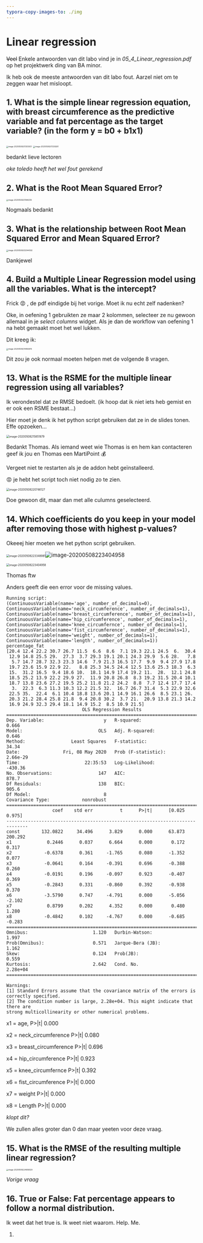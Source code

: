 ```yaml
---
typora-copy-images-to: ./img
---
```


# Linear regression 

~~Veel~~ Enkele antwoorden van dit labo vind je in *05_4_Linear_regression.pdf* op het projektwerk ding van BA minor.

Ik heb ook de meeste antwoorden van dit labo fout. Aarzel niet om te zeggen waar het misloopt.

## 1. What is the simple linear regression equation, with breast circumference as the predictive variable and fat percentage as the target variable? (in the form y = b0 + b1x1)

<img src="img/image-20200508201303931.png" alt="image-20200508201303931" style="zoom: 33%;" />

<img src="img/image-20200508201339281.png" alt="image-20200508201339281" style="zoom: 33%;" />

bedankt lieve lectoren

*oke toledo heeft het wel fout gerekend*



## 2. What is the Root Mean Squared Error?

<img src="img/image-20200508201946318.png" alt="image-20200508201946318" style="zoom: 33%;" />

Nogmaals bedankt

## 3. What is the relationship between Root Mean Squared Error and Mean Squared Error?

<img src="img/image-20200508202044592.png" alt="image-20200508202044592" style="zoom:33%;" />

Dankjewel

## 4. Build a Multiple Linear Regression model using all the variables. What is the intercept?

Frick :rage: , de pdf eindigde bij het vorige. Moet ik nu echt zelf nadenken?

Oke, in oefening 1 gebruikten ze maar 2 kolommen, selecteer ze nu gewoon allemaal in je *select columns* widget. Als je dan de workflow van oefening 1 na hebt gemaakt moet het wel lukken.

Dit kreeg ik:

<img src="img/image-20200508214956876.png" alt="image-20200508214956876" style="zoom: 33%;" />

Dit zou je ook normaal moeten helpen met de volgende 8 vragen.



## 13. What is the RSME for the multiple linear regression using all variables?

Ik verondestel dat ze RMSE bedoelt. (ik hoop dat ik niet iets heb gemist en er ook een RSME bestaat...)

Hier moet je denk ik het python script gebruiken dat ze in de slides tonen. Effe opzoeken...

<img src="img/image-20200508215851879.png" alt="image-20200508215851879" style="zoom: 50%;" />

Bedankt Thomas. Als iemand weet wie Thomas is en hem kan contacteren geef ik jou en Thomas een MartiPoint :moneybag:

Vergeet niet te restarten als je de addon hebt geïnstalleerd.



:rage: je hebt het script toch niet nodig zo te zien.

<img src="img/image-20200508220746127.png" alt="image-20200508220746127" style="zoom:50%;" />

Doe gewoon dit, maar dan met alle culumns geselecteerd.



## 14. Which coefficients do you keep in your model after removing those with highest p-values?

Okeeej hier moeten we het python script gebruiken.

<img src="img/image-20200508223348981.png" alt="image-20200508223348981" style="zoom: 50%;" />![image-20200508223404958](img/image-20200508223404958.png)

<img src="img/image-20200508223404958.png" alt="image-20200508223404958" style="zoom: 50%;" />

Thomas ftw

Anders geeft die een error voor de missing values.

```
Running script:
(ContinuousVariable(name='age', number_of_decimals=0), ContinuousVariable(name='neck_circumference', number_of_decimals=1), ContinuousVariable(name='breast_circumference', number_of_decimals=1), ContinuousVariable(name='hip_circumference', number_of_decimals=1), ContinuousVariable(name='knee_circumfernce', number_of_decimals=1), ContinuousVariable(name='fist_circumference', number_of_decimals=1), ContinuousVariable(name='weight', number_of_decimals=1), ContinuousVariable(name='length', number_of_decimals=1))
percentage_fat
[20.4 12.4 22.2 30.7 26.7 11.5  6.6  8.6  7.1 19.3 22.1 24.5  6.  30.4
 12.9 14.8 25.5 29.  27.3  3.7 29.3 19.1 20.1 24.3 29.9  5.6 28.   7.8
  5.7 14.7 28.7 32.3 23.3 14.6  7.9 21.3 16.5 17.7  9.9  9.4 27.9 17.8
 19.7 23.6 15.9 22.9 22.   8.8 25.3 34.5 24.4 12.5 13.6 25.3 18.3  6.3
 15.  31.2 16.5  9.4 18.6 10.  18.1 14.9 17.4 19.2 11.  28.  12.1 24.8
 18.5 25.2 13.9 22.2 29.9 27.  11.9 20.8 26.8  8.3 19.2 31.5 20.4 10.1
 18.7 13.8 23.6 27.2 19.5 25.2 11.8 21.2 24.2  8.8  7.7 12.4 17.7 17.4
  3.  22.3  6.3 11.3 10.3 12.2 21.5 32.  16.7 26.7 31.4  5.3 22.9 32.6
 22.5 35.  22.4  6.1 10.4 18.8 13.6 20.1 14.9 16.1 26.6  8.5 23.1 26.
 20.3 21.2 28.4 25.8 21.8  9.4 20.8 30.2  3.7 21.  20.9 13.8 21.3 14.2
 16.9 24.9 32.3 29.4 18.1 14.9 15.2  8.5 10.9 21.5]
                            OLS Regression Results                            
==============================================================================
Dep. Variable:                      y   R-squared:                       0.666
Model:                            OLS   Adj. R-squared:                  0.646
Method:                 Least Squares   F-statistic:                     34.34
Date:                Fri, 08 May 2020   Prob (F-statistic):           2.66e-29
Time:                        22:35:53   Log-Likelihood:                -430.36
No. Observations:                 147   AIC:                             878.7
Df Residuals:                     138   BIC:                             905.6
Df Model:                           8                                         
Covariance Type:            nonrobust                                         
==============================================================================
                 coef    std err          t      P>|t|      [0.025      0.975]
------------------------------------------------------------------------------
const        132.0822     34.496      3.829      0.000      63.873     200.292
x1             0.2446      0.037      6.664      0.000       0.172       0.317
x2            -0.6378      0.361     -1.765      0.080      -1.352       0.077
x3            -0.0641      0.164     -0.391      0.696      -0.388       0.260
x4            -0.0191      0.196     -0.097      0.923      -0.407       0.369
x5            -0.2843      0.331     -0.860      0.392      -0.938       0.370
x6            -3.5790      0.747     -4.791      0.000      -5.056      -2.102
x7             0.8799      0.202      4.352      0.000       0.480       1.280
x8            -0.4842      0.102     -4.767      0.000      -0.685      -0.283
==============================================================================
Omnibus:                        1.120   Durbin-Watson:                   1.997
Prob(Omnibus):                  0.571   Jarque-Bera (JB):                1.162
Skew:                           0.124   Prob(JB):                        0.559
Kurtosis:                       2.642   Cond. No.                     2.28e+04
==============================================================================

Warnings:
[1] Standard Errors assume that the covariance matrix of the errors is correctly specified.
[2] The condition number is large, 2.28e+04. This might indicate that there are
strong multicollinearity or other numerical problems.
```

x1 = age, P>|t| 0.000 

x2 = neck_circumference P>|t| 0.080 

x3 = breast_circumference P>|t| 0.696

x4 = hip_circumference P>|t|  0.923  

x5 = knee_circumfernce P>|t| 0.392

x6 = fist_circumference P>|t| 0.000

x7 = weight P>|t| 0.000

x8 = Length P>|t| 0.000

*klopt dit?*

We zullen alles groter dan 0 dan maar yeeten voor deze vraag.



## 15. What is the RMSE of the resulting multiple linear regression?

<img src="img/image-20200508224906929.png" alt="image-20200508224906929" style="zoom: 33%;" />

*Vorige vraag*

## 16. True or False: Fat percentage appears to follow a normal distribution.

Ik weet dat het true is. Ik weet niet waarom. Help. Me.





1. 